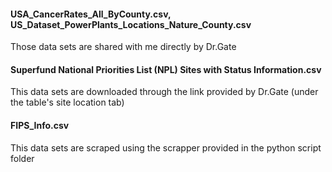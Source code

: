 #### USA_CancerRates_All_ByCounty.csv,  US_Dataset_PowerPlants_Locations_Nature_County.csv

Those data sets are shared with me directly by Dr.Gate

#### Superfund National Priorities List (NPL) Sites with Status Information.csv

This data sets are downloaded through the link provided by Dr.Gate (under the table's site location tab)

#### FIPS_Info.csv

This data sets are scraped using the scrapper provided in the python script folder
